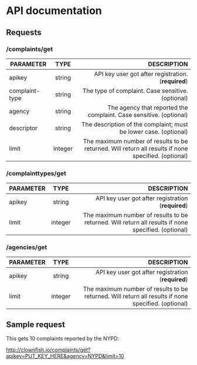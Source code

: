 # API documentation

## Requests

### /complaints/get

| PARAMETER        | TYPE           | DESCRIPTION  |
| ------------- |:-------------:| -----:|
| apikey      | string | API key user got after registration. (**required**) |
| complaint-type      | string      |   The type of complaint. Case sensitive. (optional) |
| agency | string      |    The agency that reported the complaint. Case sensitive. (optional) |
| descriptor | string      |    The description of the complaint; must be lower case. (optional) |
| limit | integer      |    The maximum number of results to be returned. Will return all results if none specified. (optional) |

### /complainttypes/get

| PARAMETER        | TYPE           | DESCRIPTION  |
| ------------- |:-------------:| -----:|
| apikey      | string | API key user got after registration (**required**) |
| limit | integer      |    The maximum number of results to be returned. Will return all results if none specified. (optional) |

### /agencies/get

| PARAMETER        | TYPE           | DESCRIPTION  |
| ------------- |:-------------:| -----:|
| apikey      | string | API key user got after registration (**required**) |
| limit | integer      |    The maximum number of results to be returned. Will return all results if none specified. (optional) |

## Sample request

This gets 10 complaints reported by the NYPD:

http://clownfish.io/complaints/get?apikey=PUT_KEY_HERE&agency=NYPD&limit=10
